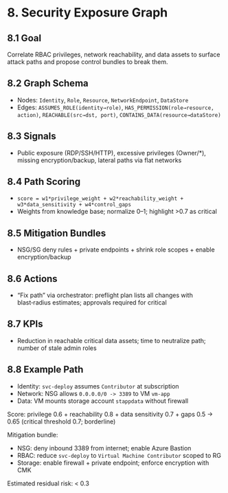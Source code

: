 # 8. Security Exposure Graph

## 8.1 Goal
Correlate RBAC privileges, network reachability, and data assets to surface attack paths and propose control bundles to break them.

## 8.2 Graph Schema
- Nodes: `Identity`, `Role`, `Resource`, `NetworkEndpoint`, `DataStore`
- Edges: `ASSUMES_ROLE(identity→role)`, `HAS_PERMISSION(role→resource, action)`, `REACHABLE(src→dst, port)`, `CONTAINS_DATA(resource→dataStore)`

## 8.3 Signals
- Public exposure (RDP/SSH/HTTP), excessive privileges (Owner/*), missing encryption/backup, lateral paths via flat networks

## 8.4 Path Scoring
- `score = w1*privilege_weight + w2*reachability_weight + w3*data_sensitivity + w4*control_gaps`
- Weights from knowledge base; normalize 0–1; highlight >0.7 as critical

## 8.5 Mitigation Bundles
- NSG/SG deny rules + private endpoints + shrink role scopes + enable encryption/backup

## 8.6 Actions
- “Fix path” via orchestrator: preflight plan lists all changes with blast‑radius estimates; approvals required for critical

## 8.7 KPIs
- Reduction in reachable critical data assets; time to neutralize path; number of stale admin roles

## 8.8 Example Path
- Identity: `svc-deploy` assumes `Contributor` at subscription
- Network: NSG allows `0.0.0.0/0 -> 3389` to VM `vm-app`
- Data: VM mounts storage account `stappdata` without firewall

Score: privilege 0.6 + reachability 0.8 + data sensitivity 0.7 + gaps 0.5 → 0.65 (critical threshold 0.7; borderline)

Mitigation bundle:
- NSG: deny inbound 3389 from internet; enable Azure Bastion
- RBAC: reduce `svc-deploy` to `Virtual Machine Contributor` scoped to RG
- Storage: enable firewall + private endpoint; enforce encryption with CMK

Estimated residual risk: < 0.3
